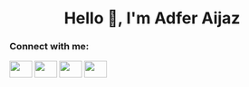 <!-- <p align="center">
  
</p> -->
<h1 align="center">
  Hello 👋, I'm Adfer Aijaz
</h1>


<!-- ok -->
<!--
<p align="center"><img align="center" src="https://github-readme-stats.vercel.app/api?username=abc&show_icons=true&locale=en" alt="" /></p>
<p align="center"><img align="center" src="https://github-readme-stats.vercel.app/api/top-langs?username=abc&show_icons=true&locale=en&layout=compact" alt="" /></p>
-->

<!--
<p align="center"> <a href="https://twitter.com/" target="blank"><img src="https://img.shields.io/twitter/follow/twitter?logo=twitter&style=for-the-badge" alt="" /></a> </p>

- 👨‍💻 All of my projects are available at -

- 📝 I regularly write articles on -

- 💬 Ask me about **ML, AI, React, iOS, Android, Cloud and Opensource Development.**

 -->



<h3 align="left">Connect with me:</h3>
<p align="left">
<a href="https://twitter.com/abc" target="blank"><img align="center" src="" alt="" height="30" width="40" /></a>
<a href="https://linkedin.com/in/abc" target="blank"><img align="center" src="" alt="" height="30" width="40" /></a>
<a href="https://fb.com/abc" target="blank"><img align="center" src="" alt="" height="30" width="40" /></a>
<a href="https://instagram.com/abc" target="blank"><img align="center" src="" alt="" height="30" width="40" /></a>
</p>

